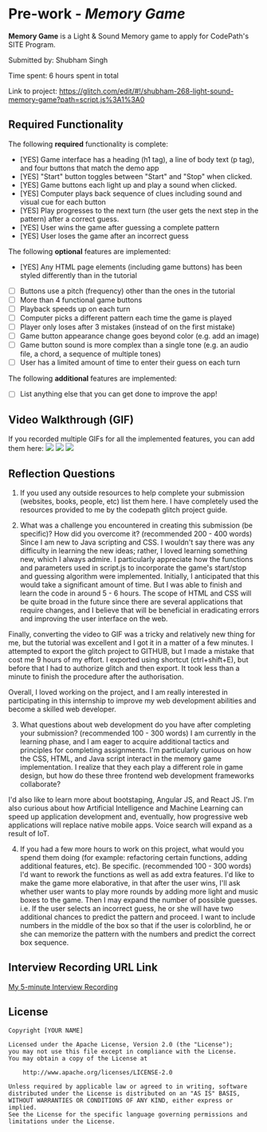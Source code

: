 # Pre-work - *Memory Game*

**Memory Game** is a Light & Sound Memory game to apply for CodePath's SITE Program. 

Submitted by: Shubham Singh

Time spent: 6 hours spent in total

Link to project: https://glitch.com/edit/#!/shubham-268-light-sound-memory-game?path=script.js%3A1%3A0

## Required Functionality

The following **required** functionality is complete:

* [YES] Game interface has a heading (h1 tag), a line of body text (p tag), and four buttons that match the demo app
* [YES] "Start" button toggles between "Start" and "Stop" when clicked. 
* [YES] Game buttons each light up and play a sound when clicked. 
* [YES] Computer plays back sequence of clues including sound and visual cue for each button
* [YES] Play progresses to the next turn (the user gets the next step in the pattern) after a correct guess. 
* [YES] User wins the game after guessing a complete pattern
* [YES] User loses the game after an incorrect guess

The following **optional** features are implemented:

* [YES] Any HTML page elements (including game buttons) has been styled differently than in the tutorial
* [ ] Buttons use a pitch (frequency) other than the ones in the tutorial
* [ ] More than 4 functional game buttons
* [ ] Playback speeds up on each turn
* [ ] Computer picks a different pattern each time the game is played
* [ ] Player only loses after 3 mistakes (instead of on the first mistake)
* [ ] Game button appearance change goes beyond color (e.g. add an image)
* [ ] Game button sound is more complex than a single tone (e.g. an audio file, a chord, a sequence of multiple tones)
* [ ] User has a limited amount of time to enter their guess on each turn

The following **additional** features are implemented:

- [ ] List anything else that you can get done to improve the app!

## Video Walkthrough (GIF)

If you recorded multiple GIFs for all the implemented features, you can add them here:
![](https://i.imgur.com/ZNj1Ma8.gif)
![](https://i.imgur.com/KDeHWxS.gif)
![](https://i.imgur.com/zuKGWhv.gif)

## Reflection Questions
1. If you used any outside resources to help complete your submission (websites, books, people, etc) list them here. 
I have completely used the resources provided to me by the codepath glitch project guide.

2. What was a challenge you encountered in creating this submission (be specific)? How did you overcome it? (recommended 200 - 400 words) 
Since I am new to Java scripting and CSS. I wouldn't say there was any difficulty in learning the new ideas; rather, I loved learning something new, which I always admire.
I particularly appreciate how the functions and parameters used in script.js to incorporate the game's start/stop and guessing algorithm were implemented. Initially, I anticipated that this would take a significant amount of time.
But I was able to finish and learn the code in around 5 - 6 hours. The scope of HTML and CSS will be quite broad in the future since there are several applications that require changes, and I believe that will be beneficial in eradicating errors and improving the user interface on the web.

Finally, converting the video to GIF was a tricky and relatively new thing for me, but the tutorial was excellent and I got it in a matter of a few minutes.
I attempted to export the glitch project to GITHUB, but I made a mistake that cost me 9 hours of my effort. I exported using shortcut (ctrl+shift+E), but before that I had to authorize glitch and then export.
It took less than a minute to finish the procedure after the authorisation. 

Overall, I loved working on the project, and I am really interested in participating in this internship to improve my web development abilities and become a skilled web developer.


3. What questions about web development do you have after completing your submission? (recommended 100 - 300 words) 
I am currently in the learning phase, and I am eager to acquire additional tactics and principles for completing assignments. I'm particularly curious on how the CSS, HTML, and Java script interact in the memory game implementation.
I realize that they each play a different role in game design, but how do these three frontend web development frameworks collaborate?

I'd also like to learn more about bootstaping, Angular JS, and React JS. I'm also curious about how Artificial Intelligence and Machine Learning can speed up application development and, eventually, how progressive web applications will replace native mobile apps.
Voice search will expand as a result of IoT.


4. If you had a few more hours to work on this project, what would you spend them doing (for example: refactoring certain functions, adding additional features, etc). Be specific. (recommended 100 - 300 words) 
I'd want to rework the functions as well as add extra features. I'd like to make the game more elaborative, in that after the user wins, I'll ask whether user wants to play more rounds by adding more light and music boxes to the game. Then I may expand the number of possible guesses. i.e. If the user selects an incorrect guess, he or she will have two additional chances to predict the pattern and proceed. I want to include numbers in the middle of the box so that if the user is colorblind, he or she can memorize the pattern with the numbers and predict the correct box sequence.




## Interview Recording URL Link

[My 5-minute Interview Recording](your-link-here)


## License

    Copyright [YOUR NAME]

    Licensed under the Apache License, Version 2.0 (the "License");
    you may not use this file except in compliance with the License.
    You may obtain a copy of the License at

        http://www.apache.org/licenses/LICENSE-2.0

    Unless required by applicable law or agreed to in writing, software
    distributed under the License is distributed on an "AS IS" BASIS,
    WITHOUT WARRANTIES OR CONDITIONS OF ANY KIND, either express or implied.
    See the License for the specific language governing permissions and
    limitations under the License.
